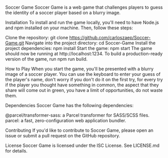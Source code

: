 Soccer Game
Soccer Game is a web game that challenges players to guess the identity of a soccer player based on a blurry image.

Installation
To install and run the game locally, you'll need to have Node.js and npm installed on your machine. Then, follow these steps:

Clone the repository: git clone https://github.com/carloszaep/Soccer-Game.git
Navigate into the project directory: cd Soccer-Game
Install the project dependencies: npm install
Start the game: npm start
The game should now be running at http://localhost:1234. To build a production-ready version of the game, run npm run build.

How to Play
When you start the game, you'll be presented with a blurry image of a soccer player. You can use the keyboard to enter your guess of the player's name, don't worry if you don't do it on the first try, for every try if the player you thought have something in common, the aspect that they share will come out in green, you have a limit of opportunities, do not waste them.

Dependencies
Soccer Game has the following dependencies:

@parcel/transformer-sass: a Parcel transformer for SASS/SCSS files.
parcel: a fast, zero-configuration web application bundler.

Contributing
If you'd like to contribute to Soccer Game, please open an issue or submit a pull request on the GitHub repository.

License
Soccer Game is licensed under the ISC License. See LICENSE.md for details.
